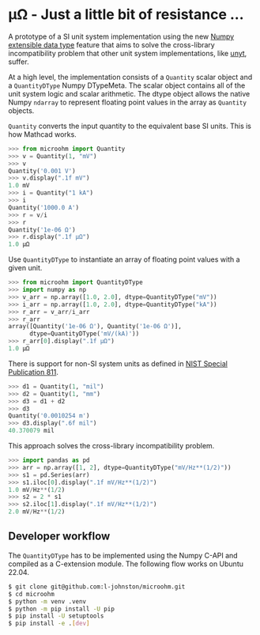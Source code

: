 # µΩ - Just a little bit of resistance ...

A prototype of a SI unit system implementation using the new [Numpy extensible data type](https://numpy.org/neps/nep-0042-new-dtypes.html) feature that aims to solve the cross-library incompatibility problem that other unit system implementations, like [unyt](https://github.com/yt-project/unyt), suffer.

At a high level, the implementation consists of a `Quantity` scalar object and a `QuantityDType` Numpy DTypeMeta. The scalar object contains all of the unit system logic and scalar arithmetic. The dtype object allows the native Numpy `ndarray` to represent floating point values in the array as `Quantity` objects.

`Quantity` converts the input quantity to the equivalent base SI units. This is how Mathcad works.

```python
>>> from microohm import Quantity
>>> v = Quantity(1, "mV")
>>> v
Quantity('0.001 V')
>>> v.display(".1f mV")
1.0 mV
>>> i = Quantity("1 kA")
>>> i
Quantity('1000.0 A')
>>> r = v/i
>>> r
Quantity('1e-06 Ω')
>>> r.display(".1f µΩ")
1.0 µΩ
```

Use `QuantityDType` to instantiate an array of floating point values with a given unit.

```python
>>> from microohm import QuantityDType
>>> import numpy as np
>>> v_arr = np.array([1.0, 2.0], dtype=QuantityDType("mV"))
>>> i_arr = np.array([1.0, 2.0], dtype=QuantityDType("kA"))
>>> r_arr = v_arr/i_arr
>>> r_arr
array([Quantity('1e-06 Ω'), Quantity('1e-06 Ω')],
      dtype=QuantityDType('mV/(kA)'))
>>> r_arr[0].display(".1f µΩ")
1.0 µΩ
```

There is support for non-SI system units as defined in [NIST Special Publication 811](https://www.nist.gov/pml/special-publication-811).

```python
>>> d1 = Quantity(1, "mil")
>>> d2 = Quantity(1, "mm")
>>> d3 = d1 + d2
>>> d3
Quantity('0.0010254 m')
>>> d3.display(".6f mil")
40.370079 mil
```

This approach solves the cross-library incompatibility problem.

```python
>>> import pandas as pd
>>> arr = np.array([1, 2], dtype=QuantityDType("mV/Hz**(1/2)"))
>>> s1 = pd.Series(arr)
>>> s1.iloc[0].display(".1f mV/Hz**(1/2)")
1.0 mV/Hz**(1/2)
>>> s2 = 2 * s1
>>> s2.iloc[1].display(".1f mV/Hz**(1/2)")
2.0 mV/Hz**(1/2)
```

## Developer workflow
The `QuantityDType` has to be implemented using the Numpy C-API and compiled as a C-extension module. The following flow works on Ubuntu 22.04.

```bash
$ git clone git@github.com:l-johnston/microohm.git
$ cd microohm
$ python -m venv .venv
$ python -m pip install -U pip
$ pip install -U setuptools
$ pip install -e .[dev]
```
